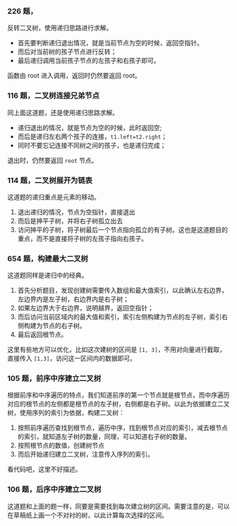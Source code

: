 ### 226 题，

反转二叉树，使用递归思路进行求解。

- 首先要判断递归退出情况，就是当前节点为空的时候，返回空指针。
- 而后对当前树的孩子节点进行反转；
- 最后递归调用当前孩子节点的左孩子和右孩子即可。

函数由 root 进入调用，返回时仍然要返回 root。

### 116 题，二叉树连接兄弟节点

同上面这道题，还是使用递归思路求解。

- 递归退出的情况，就是节点为空的时候，此时返回空;
- 而后是递归左右两个孩子的连接，`t1.left=t2.right`；
- 同时不要忘记连接不同树之间的孩子，也是递归完成；

退出时，仍然要返回 `root` 节点。

### 114 题，二叉树展开为链表

这道题的递归重点是元素的移动。

1. 退出递归的情况，节点为空指针，直接退出
2. 而后是抻平子树，并将右子树孤立出去
3. 访问抻平的子树，将子树最后一个节点指向孤立的有子树。这也是这道题目的重点，而不是直接将子树的左孩子指向右孩子。

### 654 题，构建最大二叉树

这道题同样是递归中的经典。

1. 首先分析题目，发现创建树需要传入数组和最大值索引，以此确认左右边界，左边界内是左子树，右边界内是右子树；
2. 如果左边界大于右边界，说明越界，返回空指针；
3. 而后访问当前区域内的最大值和索引，索引左侧构建为节点的左子树，索引右侧构建为节点的右子树。
4. 最后返回根节点。

这里有些地方可以优化，比如这次建树的区间是 `[1, 3]`，不用对向量进行截取，直接传入 `[1,3]`，访问这一区间内的数据即可。

### 105 题，前序中序建立二叉树

根据前序和中序遍历的特点，我们知道前序的第一个节点就是根节点，而中序遍历对应的根节点的左侧都是根节点的左子树，右侧都是右子树。以此为依据建立二叉树，使用序列的索引为依据，构建二叉树：

1. 按照前序遍历查找到根节点，遍历中序，找到根节点对应的索引，减去根节点的索引，就知道左子树的数量，同理，可以知道右子树的数量。
2. 按照根节点的数值，创建树节点
3. 而后开始递归建立二叉树，注意传入序列的索引。

看代码吧，这里不好描述。

### 106 题，后序中序建立二叉树

这道题和上面的题一样，同要是需要找到每次建立树的区间。需要注意的是，可以在草稿纸上画一个不对衬的树，以此计算每次选择的区间。
